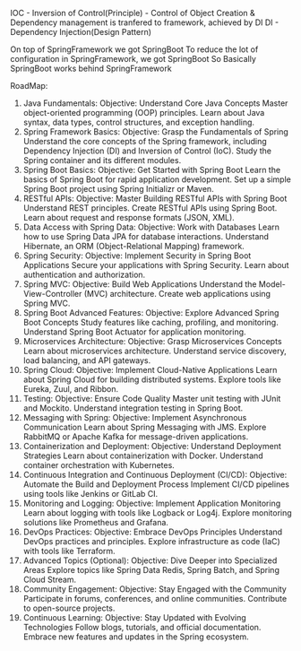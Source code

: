 IOC - Inversion of Control(Principle) - Control of Object Creation & Dependency management is tranfered to framework, achieved by DI
DI  - Dependency Injection(Design Pattern)

On top of SpringFramework we got SpringBoot
To reduce the lot of configuration in SpringFramework, we got SpringBoot
So Basically SpringBoot works behind SpringFramework


RoadMap:
1. Java Fundamentals:
  Objective: Understand Core Java Concepts
  Master object-oriented programming (OOP) principles.
  Learn about Java syntax, data types, control structures, and exception handling.
2. Spring Framework Basics:
  Objective: Grasp the Fundamentals of Spring
  Understand the core concepts of the Spring framework, including Dependency Injection (DI) and Inversion of Control (IoC).
  Study the Spring container and its different modules.
3. Spring Boot Basics:
  Objective: Get Started with Spring Boot
  Learn the basics of Spring Boot for rapid application development.
  Set up a simple Spring Boot project using Spring Initializr or Maven.
4. RESTful APIs:
  Objective: Master Building RESTful APIs with Spring Boot
  Understand REST principles.
  Create RESTful APIs using Spring Boot.
  Learn about request and response formats (JSON, XML).
5. Data Access with Spring Data:
  Objective: Work with Databases
  Learn how to use Spring Data JPA for database interactions.
  Understand Hibernate, an ORM (Object-Relational Mapping) framework.
6. Spring Security:
  Objective: Implement Security in Spring Boot Applications
  Secure your applications with Spring Security.
  Learn about authentication and authorization.
7. Spring MVC:
  Objective: Build Web Applications
  Understand the Model-View-Controller (MVC) architecture.
  Create web applications using Spring MVC.
8. Spring Boot Advanced Features:
  Objective: Explore Advanced Spring Boot Concepts
  Study features like caching, profiling, and monitoring.
  Understand Spring Boot Actuator for application monitoring.
9. Microservices Architecture:
  Objective: Grasp Microservices Concepts
  Learn about microservices architecture.
  Understand service discovery, load balancing, and API gateways.
10. Spring Cloud:
  Objective: Implement Cloud-Native Applications
  Learn about Spring Cloud for building distributed systems.
  Explore tools like Eureka, Zuul, and Ribbon.
11. Testing:
  Objective: Ensure Code Quality
  Master unit testing with JUnit and Mockito.
  Understand integration testing in Spring Boot.
12. Messaging with Spring:
  Objective: Implement Asynchronous Communication
  Learn about Spring Messaging with JMS.
  Explore RabbitMQ or Apache Kafka for message-driven applications.
13. Containerization and Deployment:
  Objective: Understand Deployment Strategies
  Learn about containerization with Docker.
  Understand container orchestration with Kubernetes.
14. Continuous Integration and Continuous Deployment (CI/CD):
  Objective: Automate the Build and Deployment Process
  Implement CI/CD pipelines using tools like Jenkins or GitLab CI.
15. Monitoring and Logging:
  Objective: Implement Application Monitoring
  Learn about logging with tools like Logback or Log4j.
  Explore monitoring solutions like Prometheus and Grafana.
16. DevOps Practices:
  Objective: Embrace DevOps Principles
  Understand DevOps practices and principles.
  Explore infrastructure as code (IaC) with tools like Terraform.
17. Advanced Topics (Optional):
  Objective: Dive Deeper into Specialized Areas
  Explore topics like Spring Data Redis, Spring Batch, and Spring Cloud Stream.
18. Community Engagement:
  Objective: Stay Engaged with the Community
  Participate in forums, conferences, and online communities.
  Contribute to open-source projects.
19. Continuous Learning:
  Objective: Stay Updated with Evolving Technologies
  Follow blogs, tutorials, and official documentation.
  Embrace new features and updates in the Spring ecosystem.
